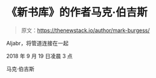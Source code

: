 # 《新书库》的作者马克·伯吉斯

> 原文：<https://thenewstack.io/author/mark-burgess/>

Aljabr，将管道连接在一起

2018 年 9 月 19 日凌晨 3 点

马克·伯吉斯